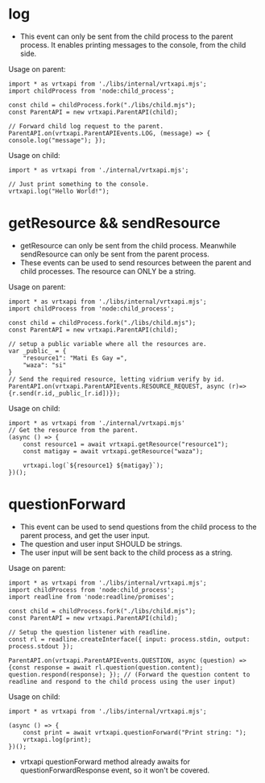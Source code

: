 # log
- This event can only be sent from the child process to the parent process. It enables printing messages to the console, from the child side.

Usage on parent:
```
import * as vrtxapi from './libs/internal/vrtxapi.mjs';
import childProcess from 'node:child_process';

const child = childProcess.fork("./libs/child.mjs");
const ParentAPI = new vrtxapi.ParentAPI(child);

// Forward child log request to the parent.
ParentAPI.on(vrtxapi.ParentAPIEvents.LOG, (message) => { console.log("message"); });
```
Usage on child:

```
import * as vrtxapi from './internal/vrtxapi.mjs';

// Just print something to the console.
vrtxapi.log("Hello World!");
```

# getResource && sendResource
- getResource can only be sent from the child process. Meanwhile sendResource can only be sent from the parent process.
- These events can be used to send resources between the parent and child processes. The resource can ONLY be a string.

Usage on parent:
```
import * as vrtxapi from './libs/internal/vrtxapi.mjs';
import childProcess from 'node:child_process';

const child = childProcess.fork("./libs/child.mjs");
const ParentAPI = new vrtxapi.ParentAPI(child);

// setup a public variable where all the resources are.
var _public_ = {
    "resource1": "Mati Es Gay =",
    "waza": "si"
}
// Send the required resource, letting vidrium verify by id.
ParentAPI.on(vrtxapi.ParentAPIEvents.RESOURCE_REQUEST, async (r)=>{r.send(r.id,_public_[r.id])});
```
Usage on child:
```
import * as vrtxapi from './internal/vrtxapi.mjs'
// Get the resource from the parent.
(async () => {
    const resource1 = await vrtxapi.getResource("resource1");
    const matigay = await vrtxapi.getResource("waza");

    vrtxapi.log(`${resource1} ${matigay}`);
})();
```

# questionForward
- This event can be used to send questions from the child process to the parent process, and get the user input.
- The question and user input SHOULD be strings.
- The user input will be sent back to the child process as a string.

Usage on parent:
```
import * as vrtxapi from './libs/internal/vrtxapi.mjs';
import childProcess from 'node:child_process';
import readline from 'node:readline/promises';

const child = childProcess.fork("./libs/child.mjs");
const ParentAPI = new vrtxapi.ParentAPI(child);

// Setup the question listener with readline.
const rl = readline.createInterface({ input: process.stdin, output: process.stdout });

ParentAPI.on(vrtxapi.ParentAPIEvents.QUESTION, async (question) => {const response = await rl.question(question.content); question.respond(response); }); // (Forward the question content to readline and respond to the child process using the user input)

```
Usage on child:
```
import * as vrtxapi from './libs/internal/vrtxapi.mjs';

(async () => {
    const print = await vrtxapi.questionForward("Print string: ");
    vrtxapi.log(print);
})();

```
- vrtxapi questionForward method already awaits for questionForwardResponse event, so it won't be covered.